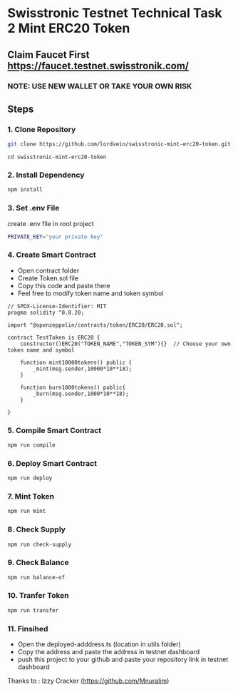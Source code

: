 # Swisstronic Testnet Technical Task 2 Mint ERC20 Token

## Claim Faucet First https://faucet.testnet.swisstronik.com/

### **NOTE: USE NEW WALLET OR TAKE YOUR OWN RISK**
## Steps

### 1. Clone Repository

```bash
git clone https://github.com/lordvein/swisstronic-mint-erc20-token.git
```

```
cd swisstronic-mint-erc20-token
```

### 2. Install Dependency

```bash
npm install
```

### 3. Set .env File

create .env file in root project

```bash
PRIVATE_KEY="your private key"
```

### 4. Create Smart Contract

- Open contract folder
- Create Token.sol file
- Copy this code and paste there
- Feel free to modify token name and token symbol

```
// SPDX-License-Identifier: MIT
pragma solidity ^0.8.20;

import "@openzeppelin/contracts/token/ERC20/ERC20.sol";

contract TestToken is ERC20 {
    constructor()ERC20("TOKEN_NAME","TOKEN_SYM"){}  // Choose your own token name and symbol 

    function mint10000tokens() public {
        _mint(msg.sender,10000*10**18);
    }

    function burn1000tokens() public{
        _burn(msg.sender,1000*10**18);
    }

}
```

### 5. Compile Smart Contract

```bash
npm run compile
```

### 6. Deploy Smart Contract

```bash
npm run deploy
```

### 7. Mint Token

```bash
npm run mint
```

### 8. Check Supply

```bash
npm run check-supply
```

### 9. Check Balance

```bash
npm run balance-of
```

### 10. Tranfer Token

```bash
npm run transfer
```

### 11. Finsihed

- Open the deployed-adddress.ts (location in utils folder)
- Copy the address and paste the address in testnet dashboard
- push this project to your github and paste your repository link in testnet dashboard

Thanks to :
Izzy Cracker (https://github.com/Mnuralim)

